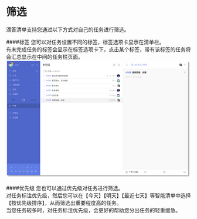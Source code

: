 # 筛选

滴答清单支持您通过以下方式对自己的任务进行筛选。

####标签
您可以对任务设置不同的标签，标签选项卡显示在清单栏。
<br>有未完成任务的标签会显示在标签选项卡下，点击某个标签，带有该标签的任务将会汇总显示在中间的任务栏页面。
![](web-tag2.png)

####优先级
您也可以通过优先级对任务进行筛选。
<br>对任务标注优先级，然后您可以在【今天】【明天】【最近七天】等智能清单中选择【按优先级排序】，从而筛选出重要程度高的任务。
<br>当您任务较多时，对任务标注优先级，会更好的帮助您分出任务的轻重缓急。
